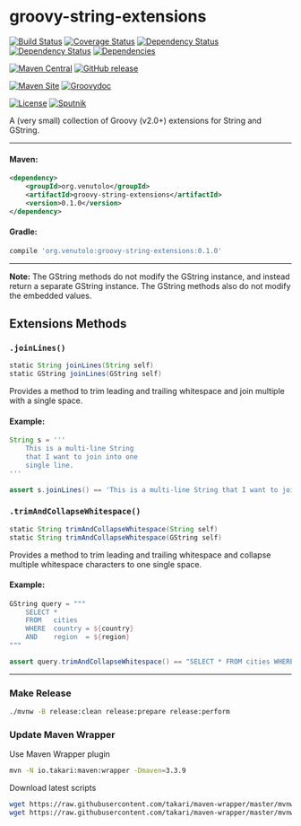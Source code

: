 # groovy-string-extensions
<!-- START_REMOVE_FOR_SITE -->
[![Build Status](https://travis-ci.org/rvenutolo/groovy-string-extensions.svg?branch=master)](https://travis-ci.org/rvenutolo/groovy-string-extensions)
[![Coverage Status](https://codecov.io/gh/rvenutolo/groovy-string-extensions/branch/master/graph/badge.svg)](https://codecov.io/gh/rvenutolo/groovy-string-extensions)
[![Dependency Status](https://www.versioneye.com/user/projects/57c3491212b52600166f89ad/badge.svg)](https://www.versioneye.com/user/projects/57c3491212b52600166f89ad)
[![Dependency Status](https://dependencyci.com/github/rvenutolo/groovy-string-extensions/badge)](https://dependencyci.com/github/rvenutolo/groovy-string-extensions)
[![Dependencies](https://app.updateimpact.com/badge/766637912447127552/org.venutolo%3Agroovy-string-extensions%3A0.1.0.svg?config=compile)](https://app.updateimpact.com/latest/766637912447127552/org.venutolo%3Agroovy-string-extensions%3A0.1.0)
                            
[![Maven Central](https://maven-badges.herokuapp.com/maven-central/org.venutolo/groovy-string-extensions/badge.svg)](https://maven-badges.herokuapp.com/maven-central/org.venutolo/groovy-string-extensions)
[![GitHub release](https://img.shields.io/github/release/venutolo/groovy-string-extensions.svg)](https://github.com/rvenutolo/groovy-string-extensions/releases)

[![Maven Site](https://img.shields.io/badge/Maven%20Site-0.1.0-brightgreen.svg)](https://rvenutolo.github.io/groovy-string-extensions/0.1.0/)
[![Groovydoc](https://img.shields.io/badge/Groovydoc-0.1.0-blue.svg)](https://rvenutolo.github.io/groovy-string-extensions/0.1.0/apidocs/)

[![License](https://img.shields.io/hexpm/l/plug.svg)](https://www.apache.org/licenses/LICENSE-2.0)
[![Sputnik](https://sputnik.ci/conf/badge)](https://sputnik.ci/app#/builds/rvenutolo/groovy-string-extensions)

A (very small) collection of Groovy (v2.0+) extensions for String and GString.

---
<!-- END_REMOVE_FOR_SITE -->
#### Maven:

```xml
<dependency>
    <groupId>org.venutolo</groupId>
    <artifactId>groovy-string-extensions</artifactId>
    <version>0.1.0</version>
</dependency>
```

#### Gradle:

```groovy
compile 'org.venutolo:groovy-string-extensions:0.1.0'
```

---

__Note:__ The GString methods do not modify the GString instance, and instead return a separate GString instance. The GString methods also do not modify the embedded values.

## Extensions Methods

### `.joinLines()`

```groovy
static String joinLines(String self)
static GString joinLines(GString self)
```

Provides a method to trim leading and trailing whitespace and join multiple with a single space.

#### Example:

```groovy
String s = '''
    This is a multi-line String
    that I want to join into one
    single line.
'''

assert s.joinLines() == 'This is a multi-line String that I want to join into one single line.'
```

### `.trimAndCollapseWhitespace()`

```groovy
static String trimAndCollapseWhitespace(String self)
static String trimAndCollapseWhitespace(GString self)
```

Provides a method to trim leading and trailing whitespace and collapse multiple whitespace characters to one single space.

#### Example:

```groovy
GString query = """
    SELECT *
    FROM   cities
    WHERE  country = ${country}
    AND    region  = ${region}
"""

assert query.trimAndCollapseWhitespace() == "SELECT * FROM cities WHERE country = ${country} AND region = ${region}"
```

<!-- START_REMOVE_FOR_SITE -->
---
 
### Make Release

```bash
./mvnw -B release:clean release:prepare release:perform
```

### Update Maven Wrapper

Use Maven Wrapper plugin
```bash
mvn -N io.takari:maven:wrapper -Dmaven=3.3.9
```

Download latest scripts
```bash
wget https://raw.githubusercontent.com/takari/maven-wrapper/master/mvnw
wget https://raw.githubusercontent.com/takari/maven-wrapper/master/mvnw.cmd
```
<!-- END_REMOVE_FOR_SITE -->
